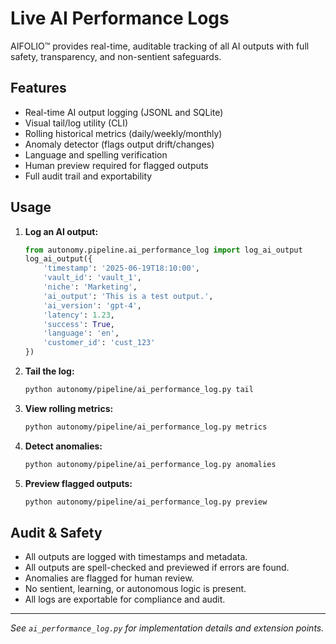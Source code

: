 # Live AI Performance Logs

AIFOLIO™ provides real-time, auditable tracking of all AI outputs with full safety, transparency, and non-sentient safeguards.

## Features
- Real-time AI output logging (JSONL and SQLite)
- Visual tail/log utility (CLI)
- Rolling historical metrics (daily/weekly/monthly)
- Anomaly detector (flags output drift/changes)
- Language and spelling verification
- Human preview required for flagged outputs
- Full audit trail and exportability

## Usage

1. **Log an AI output:**
   ```python
   from autonomy.pipeline.ai_performance_log import log_ai_output
   log_ai_output({
       'timestamp': '2025-06-19T18:10:00',
       'vault_id': 'vault_1',
       'niche': 'Marketing',
       'ai_output': 'This is a test output.',
       'ai_version': 'gpt-4',
       'latency': 1.23,
       'success': True,
       'language': 'en',
       'customer_id': 'cust_123'
   })
   ```
2. **Tail the log:**
   ```bash
   python autonomy/pipeline/ai_performance_log.py tail
   ```
3. **View rolling metrics:**
   ```bash
   python autonomy/pipeline/ai_performance_log.py metrics
   ```
4. **Detect anomalies:**
   ```bash
   python autonomy/pipeline/ai_performance_log.py anomalies
   ```
5. **Preview flagged outputs:**
   ```bash
   python autonomy/pipeline/ai_performance_log.py preview
   ```

## Audit & Safety
- All outputs are logged with timestamps and metadata.
- All outputs are spell-checked and previewed if errors are found.
- Anomalies are flagged for human review.
- No sentient, learning, or autonomous logic is present.
- All logs are exportable for compliance and audit.

---

*See `ai_performance_log.py` for implementation details and extension points.*
